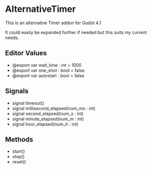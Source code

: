 # AlternativeTimer
This is an alternative Timer addon for Godot 4.1

It could easily be expanded further if needed but this suits my current needs.


## Editor Values
- @export var wait_time : int = 1000
- @export var one_shot : bool = false
- @export var autostart : bool = false

## Signals
- signal timeout()
- signal millisecond_elapsed(num_ms : int)
- signal second_elapsed(num_s : int)
- signal minute_elapsed(num_m : int)
- signal hour_elapsed(num_h : int)

## Methods
- start()
- stop()
- reset()
